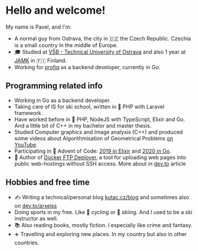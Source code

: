 # Hello and welcome!

My name is Pavel, and I'm:

- A normal guy from Ostrava, the city in 🇨🇿 the Czech Republic. Czechia is a small country in the middle of Europe.
- 🎓 Studied at [VŠB - Technical University of Ostrava](https://www.vsb.cz/en) and also 1 year at [JAMK](https://www.jamk.fi/en/Home/) in 🇫🇮 Finland.
- Working for [profiq](https://www.profiq.com/) as a backend developer, currently in Go.

## Programming related info

- Working in Go as a backend developer.
- Taking care of IS for ski school, written in :elephant: PHP with Laravel framework.
- Have worked before in :elephant: PHP, NodeJS with TypeScript, Elixir and Go. And a little bit of C++ in my bachelor and master thesis.
- Studied Computer graphics and Image analysis (C++) and produced some videos about Algorithmisation of Geometrical Problems  [on YouTube](https://www.youtube.com/playlist?list=PLkX8LaR_NiJBx38USppREzcDAvbfybqhO).
- Participating in :christmas_tree: Advent of Code: [2019 in Elixir](https://github.com/arxeiss/advent-of-code-2019) and [2020 in Go](https://github.com/arxeiss/advent-of-code-2020).
- :rocket: Author of [Docker FTP Deployer](https://gitlab.com/pavel.kutac/docker-ftp-deployer), a tool for uploading web pages into public web-hostings without SSH access. More about in [dev.to](https://dev.to/arxeiss/parallel-incremental-ftp-deploy-in-ci-pipeline-2511) article

## Hobbies and free time

- ✍️ Writing a technical/personal blog [kutac.cz/blog](https://www.kutac.cz/blog) and sometimes also on [dev.to/arxeiss](https://dev.to/arxeiss)
- Doing sports in my free. Like :bicyclist: cycling or :ski: skiing. And I used to be a ski instructor as well.
- :books: Also reading books, mostly fiction. I especially like crime and fantasy.
- :airplane: Travelling and exploring new places. In my country but also in other countries.

